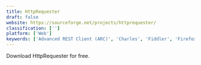 ```yaml
---
title: HttpRequester
draft: false 
website: https://sourceforge.net/projects/httprequester/
classification: ['']
platform: ['Web']
keywords: ['Advanced REST Client (ARC)', 'Charles', 'Fiddler', 'Firefox Developer Tools', 'HTTP Debugger', 'HTTP Toolkit', 'HTTPie', 'HttpWatch', 'Insomnia REST Client', 'Live HTTP Headers', 'Muir', 'Postman Collections', 'Postwoman', 'RESTClient', 'Requester', 'Runscope', 'StopLight']
---
```

Download HttpRequester for free.